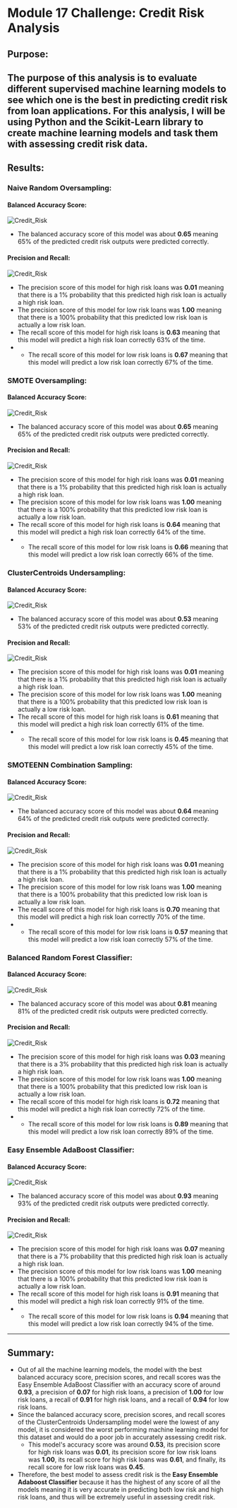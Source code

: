 # Module 17 Challenge: Credit Risk Analysis

## Purpose:
The purpose of this analysis is to evaluate different supervised machine learning models to see which one is the best in predicting credit risk from loan applications. For this analysis, I will be using Python and the Scikit-Learn library to create machine learning models and task them with assessing credit risk data.
---

## Results:

### Naive Random Oversampling:
#### Balanced Accuracy Score:
![Credit_Risk](https://github.com/mbroad1/Module-17-Credit-Risk-Analysis/blob/main/random_oversampling_balanced_accuracy_score.png)
- The balanced accuracy score of this model was about **0.65** meaning 65% of the predicted credit risk outputs were predicted correctly.

#### Precision and Recall:
![Credit_Risk](https://github.com/mbroad1/Module-17-Credit-Risk-Analysis/blob/main/random_oversampling_classification_report.png)
- The precision score of this model for high risk loans was **0.01** meaning that there is a 1% probability that this predicted high risk loan is actually a high risk loan.
- The precision score of this model for low risk loans was **1.00** meaning that there is a 100% probability that this predicted low risk loan is actually a low risk loan.
- The recall score of this model for high risk loans is **0.63** meaning that this model will predict a high risk loan correctly 63% of the time.
- - The recall score of this model for low risk loans is **0.67** meaning that this model will predict a low risk loan correctly 67% of the time.

### SMOTE Oversampling:
#### Balanced Accuracy Score:
![Credit_Risk](https://github.com/mbroad1/Module-17-Credit-Risk-Analysis/blob/main/smote_oversampling_balanced_accuracy_score.png)
- The balanced accuracy score of this model was about **0.65** meaning 65% of the predicted credit risk outputs were predicted correctly.

#### Precision and Recall:
![Credit_Risk](https://github.com/mbroad1/Module-17-Credit-Risk-Analysis/blob/main/smote_oversampling_classification_report.png)
- The precision score of this model for high risk loans was **0.01** meaning that there is a 1% probability that this predicted high risk loan is actually a high risk loan.
- The precision score of this model for low risk loans was **1.00** meaning that there is a 100% probability that this predicted low risk loan is actually a low risk loan.
- The recall score of this model for high risk loans is **0.64** meaning that this model will predict a high risk loan correctly 64% of the time.
- - The recall score of this model for low risk loans is **0.66** meaning that this model will predict a low risk loan correctly 66% of the time.

### ClusterCentroids Undersampling:
#### Balanced Accuracy Score:
![Credit_Risk](https://github.com/mbroad1/Module-17-Credit-Risk-Analysis/blob/main/clustercentroids_undersampling_balanced_accuracy_score.png)
- The balanced accuracy score of this model was about **0.53** meaning 53% of the predicted credit risk outputs were predicted correctly.

#### Precision and Recall:
![Credit_Risk](https://github.com/mbroad1/Module-17-Credit-Risk-Analysis/blob/main/clustercentroids_undersampling_classification_report.png)
- The precision score of this model for high risk loans was **0.01** meaning that there is a 1% probability that this predicted high risk loan is actually a high risk loan.
- The precision score of this model for low risk loans was **1.00** meaning that there is a 100% probability that this predicted low risk loan is actually a low risk loan.
- The recall score of this model for high risk loans is **0.61** meaning that this model will predict a high risk loan correctly 61% of the time.
- - The recall score of this model for low risk loans is **0.45** meaning that this model will predict a low risk loan correctly 45% of the time.

### SMOTEENN Combination Sampling:
#### Balanced Accuracy Score:
![Credit_Risk](https://github.com/mbroad1/Module-17-Credit-Risk-Analysis/blob/main/smoteenn_balanced_accuracy_score.png)
- The balanced accuracy score of this model was about **0.64** meaning 64% of the predicted credit risk outputs were predicted correctly.

#### Precision and Recall:
![Credit_Risk](https://github.com/mbroad1/Module-17-Credit-Risk-Analysis/blob/main/smoteenn_classification_report.png)
- The precision score of this model for high risk loans was **0.01** meaning that there is a 1% probability that this predicted high risk loan is actually a high risk loan.
- The precision score of this model for low risk loans was **1.00** meaning that there is a 100% probability that this predicted low risk loan is actually a low risk loan.
- The recall score of this model for high risk loans is **0.70** meaning that this model will predict a high risk loan correctly 70% of the time.
- - The recall score of this model for low risk loans is **0.57** meaning that this model will predict a low risk loan correctly 57% of the time.

### Balanced Random Forest Classifier:
#### Balanced Accuracy Score:
![Credit_Risk](https://github.com/mbroad1/Module-17-Credit-Risk-Analysis/blob/main/balanced_random_forest_balanced_accuracy_score.png)
- The balanced accuracy score of this model was about **0.81** meaning 81% of the predicted credit risk outputs were predicted correctly.

#### Precision and Recall:
![Credit_Risk](https://github.com/mbroad1/Module-17-Credit-Risk-Analysis/blob/main/balanced_random_forest_classification_report.png)
- The precision score of this model for high risk loans was **0.03** meaning that there is a 3% probability that this predicted high risk loan is actually a high risk loan.
- The precision score of this model for low risk loans was **1.00** meaning that there is a 100% probability that this predicted low risk loan is actually a low risk loan.
- The recall score of this model for high risk loans is **0.72** meaning that this model will predict a high risk loan correctly 72% of the time.
- - The recall score of this model for low risk loans is **0.89** meaning that this model will predict a low risk loan correctly 89% of the time.

### Easy Ensemble AdaBoost Classifier:
#### Balanced Accuracy Score:
![Credit_Risk](https://github.com/mbroad1/Module-17-Credit-Risk-Analysis/blob/main/easy_ensemble_adaboost_balanced_accuracy_score.png)
- The balanced accuracy score of this model was about **0.93** meaning 93% of the predicted credit risk outputs were predicted correctly.

#### Precision and Recall:
![Credit_Risk](https://github.com/mbroad1/Module-17-Credit-Risk-Analysis/blob/main/easy_ensemble_adaboost_classification_report.png)
- The precision score of this model for high risk loans was **0.07** meaning that there is a 7% probability that this predicted high risk loan is actually a high risk loan.
- The precision score of this model for low risk loans was **1.00** meaning that there is a 100% probability that this predicted low risk loan is actually a low risk loan.
- The recall score of this model for high risk loans is **0.91** meaning that this model will predict a high risk loan correctly 91% of the time.
- - The recall score of this model for low risk loans is **0.94** meaning that this model will predict a low risk loan correctly 94% of the time.
---
## Summary:
- Out of all the machine learning models, the model with the best balanced accuracy score, precision scores, and recall scores was the Easy Ensemble AdaBoost Classifier with an accuracy score of around **0.93**, a precision of **0.07** for high risk loans, a precision of **1.00** for low risk loans, a recall of **0.91** for high risk loans, and a recall of **0.94** for low risk loans.
- Since the balanced accuracy score, precision scores, and recall scores of the ClusterCentroids Undersampling model were the lowest of any model, it is considered the worst performing machine learning model for this dataset and would do a poor job in accurately assessing credit risk.
    - This model's accuracy score was around **0.53**, its precision score for high risk loans was **0.01**, its precision score for low risk loans was **1.00**, its recall score for high risk loans was **0.61**, and finally, its recall score for low risk loans was **0.45**.
- Therefore, the best model to assess credit risk is the **Easy Ensemble Adaboost Classifier** because it has the highest of any score of all the models meaning it is very accurate in predicting both low risk and high risk loans, and thus will be extremely useful in assessing credit risk.
